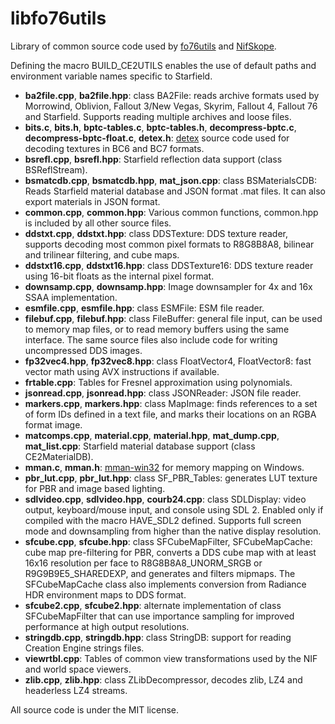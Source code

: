 # libfo76utils

Library of common source code used by [fo76utils](https://github.com/fo76utils/fo76utils) and [NifSkope](https://github.com/fo76utils/nifskope).

Defining the macro BUILD\_CE2UTILS enables the use of default paths and environment variable names specific to Starfield.

* **ba2file.cpp**, **ba2file.hpp**: class BA2File: reads archive formats used by Morrowind, Oblivion, Fallout 3/New Vegas, Skyrim, Fallout 4, Fallout 76 and Starfield. Supports reading multiple archives and loose files.
* **bits.c**, **bits.h**, **bptc-tables.c**, **bptc-tables.h**, **decompress-bptc.c**, **decompress-bptc-float.c**, **detex.h**: [detex](https://github.com/hglm/detex) source code used for decoding textures in BC6 and BC7 formats.
* **bsrefl.cpp**, **bsrefl.hpp**: Starfield reflection data support (class BSReflStream).
* **bsmatcdb.cpp**, **bsmatcdb.hpp**, **mat_json.cpp**: class BSMaterialsCDB: Reads Starfield material database and JSON format .mat files. It can also export materials in JSON format.
* **common.cpp**, **common.hpp**: Various common functions, common.hpp is included by all other source files.
* **ddstxt.cpp**, **ddstxt.hpp**: class DDSTexture: DDS texture reader, supports decoding most common pixel formats to R8G8B8A8, bilinear and trilinear filtering, and cube maps.
* **ddstxt16.cpp**, **ddstxt16.hpp**: class DDSTexture16: DDS texture reader using 16-bit floats as the internal pixel format.
* **downsamp.cpp**, **downsamp.hpp**: Image downsampler for 4x and 16x SSAA implementation.
* **esmfile.cpp**, **esmfile.hpp**: class ESMFile: ESM file reader.
* **filebuf.cpp**, **filebuf.hpp**: class FileBuffer: general file input, can be used to memory map files, or to read memory buffers using the same interface. The same source files also include code for writing uncompressed DDS images.
* **fp32vec4.hpp**, **fp32vec8.hpp**: class FloatVector4, FloatVector8: fast vector math using AVX instructions if available.
* **frtable.cpp**: Tables for Fresnel approximation using polynomials.
* **jsonread.cpp**, **jsonread.hpp**: class JSONReader: JSON file reader.
* **markers.cpp**, **markers.hpp**: class MapImage: finds references to a set of form IDs defined in a text file, and marks their locations on an RGBA format image.
* **matcomps.cpp**, **material.cpp**, **material.hpp**, **mat_dump.cpp**, **mat_list.cpp**: Starfield material database support (class CE2MaterialDB).
* **mman.c**, **mman.h**: [mman-win32](https://github.com/alitrack/mman-win32) for memory mapping on Windows.
* **pbr_lut.cpp**, **pbr_lut.hpp**: class SF\_PBR\_Tables: generates LUT texture for PBR and image based lighting.
* **sdlvideo.cpp**, **sdlvideo.hpp**, **courb24.cpp**: class SDLDisplay: video output, keyboard/mouse input, and console using SDL 2. Enabled only if compiled with the macro HAVE\_SDL2 defined. Supports full screen mode and downsampling from higher than the native display resolution.
* **sfcube.cpp**, **sfcube.hpp**: class SFCubeMapFilter, SFCubeMapCache: cube map pre-filtering for PBR, converts a DDS cube map with at least 16x16 resolution per face to R8G8B8A8\_UNORM\_SRGB or R9G9B9E5\_SHAREDEXP, and generates and filters mipmaps. The SFCubeMapCache class also implements conversion from Radiance HDR environment maps to DDS format.
* **sfcube2.cpp**, **sfcube2.hpp**: alternate implementation of class SFCubeMapFilter that can use importance sampling for improved performance at high output resolutions.
* **stringdb.cpp**, **stringdb.hpp**: class StringDB: support for reading Creation Engine strings files.
* **viewrtbl.cpp**: Tables of common view transformations used by the NIF and world space viewers.
* **zlib.cpp**, **zlib.hpp**: class ZLibDecompressor, decodes zlib, LZ4 and headerless LZ4 streams.

All source code is under the MIT license.

